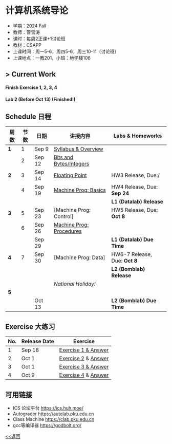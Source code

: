 # 计算机系统导论

* 学期：2024 Fall
* 教师：管雪涛
* 课时：每周2正课+1讨论班
* 教材：CSAPP
* 上课时间：周一5-6，周四5-6，周三10-11（讨论班）
* 上课地点：一教201，小班：地学楼106

## > Current Work
#### Finish Exercise 1, 2, 3, 4
#### Lab 2 (Before Oct 13) (Finished!)

## Schedule 日程

| 周数 |节数|日期|讲授内容                             | Labs & Homeworks      |
| ---- |---|---|------------------------------------ | ------------- |
|**1**|1|Sep 9|[Syllabus & Overview](/courses/24fa/ics/1)|
||2|Sep 12|[Bits and Bytes/Integers](courses/24fa/ics/2)|
|**2**|3|Sep 14|[Floating Point](courses/24fa/ics/3)|HW3 Release, Due:/|
||4|Sep 19|[Machine Prog: Basics](courses/24fa/ics/4)|HW4 Release, Due: **Sep 24**|
|||||**L1 (Datalab) Release**|
|**3**|5|Sep 23|[Machine Prog: Control]|HW5 Release, Due: **Oct 8**|
||6|Sep 26|[Machine Prog: Procedures](courses/24fa/ics/4)|
|||Sep 29||**L1 (Datalab) Due Time**|
|**4**|7|Sep 30|[Machine Prog: Data]|HW6-7 Release, Due: **Oct 8**|
|||||**L2 (Bomblab) Release**|
||||*National Holiday!*||
|**5**|||||
|||Oct 13||**L2 (Bomblab) Due Time**|

## Exercise 大练习
|No.|Release Date|Exercise|
|---|----|---|
|1|Sep 18|[Exercise 1 & Answer](https://calvinxiaocao.github.io/courses/24fa/ics/disc/1.pdf)|
|2|Oct 1|[Exercise 2](https://calvinxiaocao.github.io/courses/24fa/ics/disc/2.pdf) & [Answer](https://calvinxiaocao.github.io/courses/24fa/ics/disc/2a.pdf)|
|3|Oct 1|[Exercise 3 & Answer](https://calvinxiaocao.github.io/courses/24fa/ics/disc/3.pdf)|
|4|Oct 9|[Exercise 4](https://calvinxiaocao.github.io/courses/24fa/ics/disc/4.pdf) & [Answer](https://calvinxiaocao.github.io/courses/24fa/ics/disc/4a.pdf)|

## 可用链接
* ICS 论坛平台 https://ics.huh.moe/
* Autograder https://autolab.pku.edu.cn
* Class Machine https://clab.pku.edu.cn
* gcc等编译器 https://godbolt.org/

[<<返回](university_courses)
